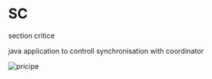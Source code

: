 # SC
section critice

java application to controll synchronisation with coordinator


![pricipe](https://user-images.githubusercontent.com/48559920/164914828-246035ad-cd66-4d56-beb1-65e2348c2223.jpg)
